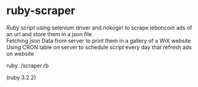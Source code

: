# ruby-scraper
Ruby script using selenium driver and nokogiri to scrape leboncoin ads of an url and store them in a json file<br>
Fetching json Data from server to print them in a gallery of a WiX website<br>
Using CRON table on server to schedule script every day that refresh ads on website<br>

ruby ./scraper.rb

(ruby 3.2.2)
